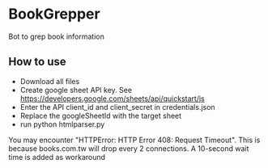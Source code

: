 # BookGrepper
Bot to grep book information

## How to use
- Download all files
- Create google sheet API key. See https://developers.google.com/sheets/api/quickstart/js
- Enter the API client_id and client_secret in credentials.json
- Replace the googleSheetId with the target sheet
- run python htmlparser.py

You may encounter "HTTPError: HTTP Error 408: Request Timeout". This is because books.com.tw will drop every 2 connections. A 10-second wait time is added as workaround  
